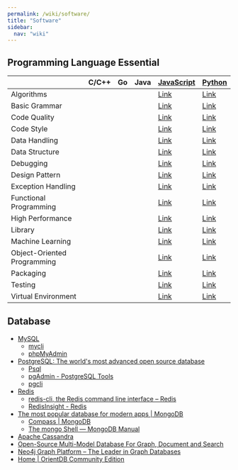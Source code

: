 ```yaml
---
permalink: /wiki/software/
title: "Software"
sidebar:
  nav: "wiki"
---
```


## Programming Language Essential

|                               | C/C++ | Go | Java | [JavaScript][javascript]                        | [Python][python]                            |
|-------------------------------|-------|----|------|-------------------------------------------------|---------------------------------------------|
| Algorithms                    |       |    |      | [Link][javascript: algorithms]                  | [Link][python: algorithms]                  |
| Basic Grammar                 |       |    |      | [Link][javascript: basic grammar]               | [Link][python: basic grammar]               |
| Code Quality                  |       |    |      | [Link][javascript: code quality]                | [Link][python: code quality]                |
| Code Style                    |       |    |      | [Link][javascript: code style]                  | [Link][python: code style]                  |
| Data Handling                 |       |    |      | [Link][javascript: data handling]               | [Link][python: data handling]               |
| Data Structure                |       |    |      | [Link][javascript: data structure]              | [Link][python: data structure]              |
| Debugging                     |       |    |      | [Link][javascript: debugging]                   | [Link][python: debugging]                   |
| Design Pattern                |       |    |      | [Link][javascript: design pattern]              | [Link][python: design pattern]              |
| Exception Handling            |       |    |      | [Link][javascript: exception handling]          | [Link][python: exception handling]          |
| Functional Programming        |       |    |      | [Link][javascript: functional programming]      | [Link][python: functional programming]      |
| High Performance              |       |    |      | [Link][javascript: high performance]            | [Link][python: high performance]            |
| Library                       |       |    |      | [Link][javascript: library]                     | [Link][python: library]                     |
| Machine Learning              |       |    |      | [Link][javascript: machine-learning]            | [Link][python: machine-learning]            |
| Object-Oriented Programming   |       |    |      | [Link][javascript: object-oriented programming] | [Link][python: object-oriented programming] |
| Packaging                     |       |    |      | [Link][javascript: packaging]                   | [Link][python: packaging]                   |
| Testing                       |       |    |      | [Link][javascript: testing]                     | [Link][python: testing]                     |
| Virtual Environment           |       |    |      | [Link][javascript: virtual-environment]         | [Link][python: virtual-environment]         |

[javascript]: programming_language_essential/javascript.md
[javascript: algorithms]: programming_language_essential/javascript.md#algorithms
[javascript: basic grammar]: programming_language_essential/javascript.md#basic-grammar
[javascript: code quality]: programming_language_essential/javascript.md#code-quality
[javascript: code style]: programming_language_essential/javascript.md#code-style
[javascript: data handling]: programming_language_essential/javascript.md#data-handling
[javascript: data structure]: programming_language_essential/javascript.md#data-structure
[javascript: debugging]: programming_language_essential/javascript.md#debugging
[javascript: design pattern]: programming_language_essential/javascript.md#design-pattern
[javascript: exception handling]: programming_language_essential/javascript.md#exception-handling
[javascript: functional programming]: programming_language_essential/javascript.md#functional-programming
[javascript: high performance]: programming_language_essential/javascript.md#high-performance
[javascript: library]: programming_language_essential/javascript.md#library
[javascript: machine-learning]: programming_language_essential/javascript.md#machine-learning
[javascript: object-oriented programming]: programming_language_essential/javascript.md#object-oriented-programming
[javascript: packaging]: programming_language_essential/javascript.md#packaging
[javascript: testing]: programming_language_essential/javascript.md#testing
[javascript: virtual-environment]: programming_language_essential/javascript.md#virtual-environment

[python]: programming_language_essential/python.md
[python: algorithms]: programming_language_essential/python.md#algorithms
[python: basic grammar]: programming_language_essential/python.md#basic-grammar
[python: code quality]: programming_language_essential/python.md#code-quality
[python: code style]: programming_language_essential/python.md#code-style
[python: data handling]: programming_language_essential/python.md#data-handling
[python: data structure]: programming_language_essential/python.md#data-structure
[python: debugging]: programming_language_essential/python.md#debugging
[python: design pattern]: programming_language_essential/python.md#design-pattern
[python: exception handling]: programming_language_essential/python.md#exception-handling
[python: functional programming]: programming_language_essential/python.md#functional-programming
[python: high performance]: programming_language_essential/python.md#high-performance
[python: library]: programming_language_essential/python.md#library
[python: machine-learning]: programming_language_essential/python.md#machine-learning
[python: object-oriented programming]: programming_language_essential/python.md#object-oriented-programming
[python: packaging]: programming_language_essential/python.md#packaging
[python: testing]: programming_language_essential/python.md#testing
[python: virtual-environment]: programming_language_essential/python.md#virtual-environment

## Database

* [MySQL](https://www.mysql.com/)
  * [mycli](https://www.mycli.net/)
  * [phpMyAdmin](https://www.phpmyadmin.net/)
* [PostgreSQL: The world's most advanced open source database](https://www.postgresql.org/)
  * [Psql](http://postgresguide.com/utilities/psql.html)
  * [pgAdmin - PostgreSQL Tools](https://www.pgadmin.org/)
  * [pgcli](https://www.pgcli.com/)
* [Redis](https://redis.io/)
  * [redis-cli, the Redis command line interface – Redis](https://redis.io/topics/rediscli)
  * [RedisInsight - Redis](https://redislabs.com/redis-enterprise/redis-insight/)
* [The most popular database for modern apps \| MongoDB](https://www.mongodb.com/)
  * [Compass \| MongoDB](https://www.mongodb.com/products/compass)
  * [The mongo Shell — MongoDB Manual](https://docs.mongodb.com/manual/mongo/)
* [Apache Cassandra](https://cassandra.apache.org/)
* [Open-Source Multi-Model Database For Graph, Document and Search](https://www.arangodb.com/)
* [Neo4j Graph Platform – The Leader in Graph Databases](https://neo4j.com/)
* [Home \| OrientDB Community Edition](http://orientdb.org/)
